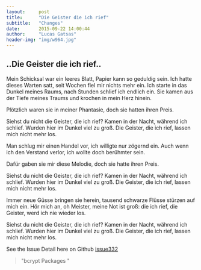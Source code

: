 ```yaml
---
layout:     post
title:      "Die Geister die ich rief"
subtitle:   "Changes"
date:       2015-09-22 14:00:44
author:     "Lucas Gatsas"
header-img: "img/w964.jpg"
---
```

<h2 class="section-heading"> ..Die Geister die ich rief..</h2>

Mein Schicksal war ein leeres Blatt,
Papier kann so geduldig sein.
Ich hatte dieses Warten satt,
seit Wochen fiel mir nichts mehr ein.
Ich starte in das Dunkel meines Raums,
nach Stunden schlief ich endlich ein.
Sie kamen aus der Tiefe meines Traums
und krochen in mein Herz hinein.

Plötzlich waren sie in meiner Phantasie,
doch sie hatten ihren Preis.

Siehst du nicht die Geister, die ich rief?
Kamen in der Nacht, während ich schlief.
Wurden hier im Dunkel viel zu groß.
Die Geister, die ich rief, lassen mich nicht mehr los.

Man schlug mir einen Handel vor,
ich willigte nur zögernd ein.
Auch wenn ich den Verstand verlor,
ich wollte doch berühmter sein.

Dafür gaben sie mir diese Melodie,
doch sie hatte ihren Preis.

Siehst du nicht die Geister, die ich rief?
Kamen in der Nacht, während ich schlief.
Wurden hier im Dunkel viel zu groß.
Die Geister, die ich rief, lassen mich nicht mehr los.

Immer neue Güsse bringen sie herein,
tausend schwarze Flüsse stürzen auf mich ein.
Hör mich an, oh Meister, meine Not ist groß:
die ich rief, die Geister, werd ich nie wieder los.

Siehst du nicht die Geister, die ich rief?
Kamen in der Nacht, während ich schlief.
Wurden hier im Dunkel viel zu groß.
Die Geister, die ich rief, lassen mich nicht mehr los.



See the Issue Detail here on Github <a href="https://github.com/ncb000gt/node.bcrypt.js/issues/332"> issue332</a> 


<blockquote>
"bcrypt Packages "
</blockquote>

